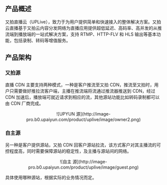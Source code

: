## 产品概述
又拍直播云（UPLive），致力于为用户提供简单和快速接入的整体解决方案。又拍云直播基于又拍云内容分发网络为直播应用提供超低延迟、高码率、高并发的从推流端到播放端的一站式解决方案，支持 RTMP、HTTP-FLV 和 HLS 输出等基本功能，包括录制、转码等增值服务。

## 产品架构
### 又拍源

直播 CDN 主要支持两种模式，一种是客户推流至又拍 CDN，推流至又拍时，用户只需要做好推拉流客户端，主播在推流端将流通过推流器推送到 CDN，经过 CDN 加速后，播放端可就近请求到相应的流，其他源站功能比如转码录制都可以由 CDN 厂商完成。
<center>![UPYUN 源](http://image-pro.b0.upaiyun.com/product/uplive/image/owner2.png)</center>  

### 自主源
另一种是客户提供源站，又拍 CDN 回客户源站拉流，该方式客户对其主播流的可控程度高，同时需要保障源站的稳定性，及主播与源站间的网络。
<center>![自主 源](http://image-pro.b0.upaiyun.com/product/uplive/image/guest.png)</center>

具体使用哪种源站，根据实际的业务情况而定。


